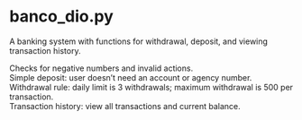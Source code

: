 # banco_dio.py
A banking system with functions for withdrawal, deposit, and viewing transaction history.

Checks for negative numbers and invalid actions.  
Simple deposit: user doesn’t need an account or agency number.  
Withdrawal rule: daily limit is 3 withdrawals; maximum withdrawal is 500 per transaction.  
Transaction history: view all transactions and current balance.
